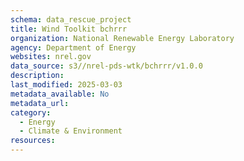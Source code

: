 ```yaml
---
schema: data_rescue_project 
title: Wind Toolkit bchrrr
organization: National Renewable Energy Laboratory
agency: Department of Energy
websites: nrel.gov
data_source: s3//nrel-pds-wtk/bchrrr/v1.0.0
description: 
last_modified: 2025-03-03
metadata_available: No
metadata_url: 
category:
  - Energy 
  - Climate & Environment 
resources:
---
```

